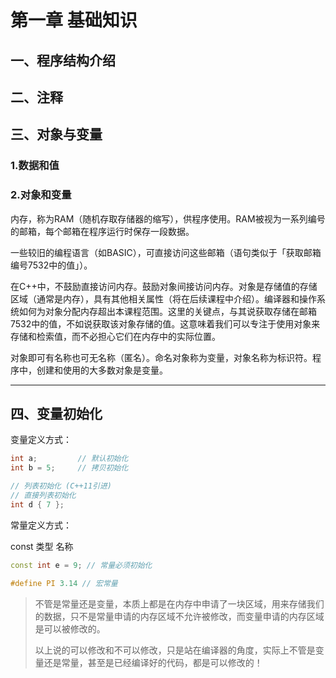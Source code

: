 # 第一章 基础知识

## 一、程序结构介绍

## 二、注释

## 三、对象与变量

### 1.数据和值

### 2.对象和变量

内存，称为RAM（随机存取存储器的缩写），供程序使用。RAM被视为一系列编号的邮箱，每个邮箱在程序运行时保存一段数据。

一些较旧的编程语言（如BASIC），可直接访问这些邮箱（语句类似于「获取邮箱编号7532中的值」）。

在C++中，不鼓励直接访问内存。鼓励对象间接访问内存。对象是存储值的存储区域（通常是内存），具有其他相关属性（将在后续课程中介绍）。编译器和操作系统如何为对象分配内存超出本课程范围。这里的关键点，与其说获取存储在邮箱7532中的值，不如说获取该对象存储的值。这意味着我们可以专注于使用对象来存储和检索值，而不必担心它们在内存中的实际位置。

对象即可有名称也可无名称（匿名）。命名对象称为变量，对象名称为标识符。程序中，创建和使用的大多数对象是变量。

---

## 四、变量初始化

变量定义方式：

```c++
int a;         // 默认初始化
int b = 5;     // 拷贝初始化
```

```c++
// 列表初始化 (C++11引进)
// 直接列表初始化
int d { 7 };   
```

常量定义方式：

const 类型 名称

```c++
const int e = 9; // 常量必须初始化
```

```c++
#define PI 3.14 // 宏常量
```

> 不管是常量还是变量，本质上都是在内存中申请了一块区域，用来存储我们的数据，只不是常量申请的内存区域不允许被修改，而变量申请的内存区域是可以被修改的。
> 
> 以上说的可以修改和不可以修改，只是站在编译器的角度，实际上不管是变量还是常量，甚至是已经编译好的代码，都是可以修改的！


